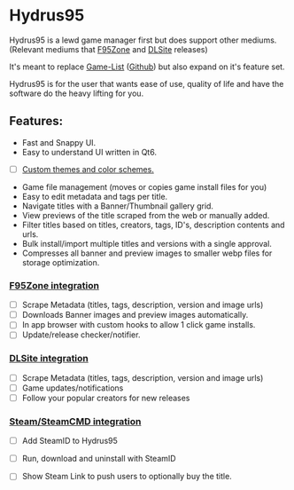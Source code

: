 # Hydrus95
Hydrus95 is a lewd game manager first but does support other mediums. (Relevant mediums that [F95Zone](https://f95zone.to/) and [DLSite](https://www.dlsite.com/) releases)

It's meant to replace [Game-List](www.game-list.org) ([Github](https://github.com/game-list/game-list)) but also expand on it's feature set.

Hydrus95 is for the user that wants ease of use, quality of life and have the software do the heavy lifting for you.

## Features:
- Fast and Snappy UI.
- Easy to understand UI written in Qt6.
- [ ] [Custom themes and color schemes.](https://github.com/KJNeko/Hydrus95/issues/17)
- Game file management (moves or copies game install files for you)
- Easy to edit metadata and tags per title.
- Navigate titles with a Banner/Thumbnail gallery grid.
- View previews of the title scraped from the web or manually added.
- Filter titles based on titles, creators, tags, ID's, description contents and urls.
- Bulk install/import multiple titles and versions with a single approval.
- Compresses all banner and preview images to smaller webp files for storage optimization.

### [F95Zone integration](https://github.com/KJNeko/Hydrus95/issues/2)
- [ ] Scrape Metadata (titles, tags, description, version and image urls)
- [ ] Downloads Banner images and preview images automatically.
- [ ] In app browser with custom hooks to allow 1 click game installs.
- [ ] Update/release checker/notifier.

### [DLSite integration](https://github.com/KJNeko/Hydrus95/issues/3)
- [ ] Scrape Metadata (titles, tags, description, version and image urls)
- [ ] Game updates/notifications
- [ ] Follow your popular creators for new releases

### [Steam/SteamCMD integration](https://github.com/KJNeko/Hydrus95/issues/4)
- [ ] Add SteamID to Hydrus95
- [ ] Run, download and uninstall with SteamID
- [ ] Show Steam Link to push users to optionally buy the title.

